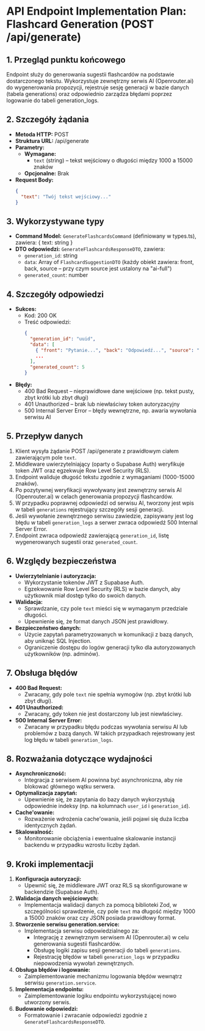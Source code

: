 # API Endpoint Implementation Plan: Flashcard Generation (POST /api/generate)

## 1. Przegląd punktu końcowego
Endpoint służy do generowania sugestii flashcardów na podstawie dostarczonego tekstu. Wykorzystuje zewnętrzny serwis AI (Openrouter.ai) do wygenerowania propozycji, rejestruje sesję generacji w bazie danych (tabela generations) oraz odpowiednio zarządza błędami poprzez logowanie do tabeli generation_logs.

## 2. Szczegóły żądania
- **Metoda HTTP:** POST
- **Struktura URL:** /api/generate
- **Parametry:**
  - **Wymagane:**
    - `text` (string) – tekst wejściowy o długości między 1000 a 15000 znaków
  - **Opcjonalne:** Brak
- **Request Body:**
  ```json
  {
    "text": "Twój tekst wejściowy..."
  }
  ```

## 3. Wykorzystywane typy
- **Command Model:** `GenerateFlashcardsCommand` (definiowany w types.ts), zawiera: { text: string }
- **DTO odpowiedzi:** `GenerateFlashcardsResponseDTO`, zawiera:
  - `generation_id`: string
  - `data`: Array of `FlashcardSuggestionDTO` (każdy obiekt zawiera: front, back, source – przy czym source jest ustalony na "ai-full")
  - `generated_count`: number

## 4. Szczegóły odpowiedzi
- **Sukces:**
  - Kod: 200 OK
  - Treść odpowiedzi:
    ```json
    {
      "generation_id": "uuid",
      "data": [
        { "front": "Pytanie...", "back": "Odpowiedź...", "source": "ai-full" },
        ...
      ],
      "generated_count": 5
    }
    ```
- **Błędy:**
  - 400 Bad Request – nieprawidłowe dane wejściowe (np. tekst pusty, zbyt krótki lub zbyt długi)
  - 401 Unauthorized – brak lub niewłaściwy token autoryzacyjny
  - 500 Internal Server Error – błędy wewnętrzne, np. awaria wywołania serwisu AI

## 5. Przepływ danych
1. Klient wysyła żądanie POST /api/generate z prawidłowym ciałem zawierającym pole `text`.
2. Middleware uwierzytelniający (oparty o Supabase Auth) weryfikuje token JWT oraz egzekwuje Row Level Security (RLS).
3. Endpoint waliduje długość tekstu zgodnie z wymaganiami (1000-15000 znaków).
4. Po pozytywnej weryfikacji wywoływany jest zewnętrzny serwis AI (Openrouter.ai) w celach generowania propozycji flashcardów.
5. W przypadku poprawnej odpowiedzi od serwisu AI, tworzony jest wpis w tabeli `generations` rejestrujący szczegóły sesji generacji.
6. Jeśli wywołanie zewnętrznego serwisu zawiedzie, zapisywany jest log błędu w tabeli `generation_logs` a serwer zwraca odpowiedź 500 Internal Server Error.
7. Endpoint zwraca odpowiedź zawierającą `generation_id`, listę wygenerowanych sugestii oraz `generated_count`.

## 6. Względy bezpieczeństwa
- **Uwierzytelnianie i autoryzacja:**
  - Wykorzystanie tokenów JWT z Supabase Auth.
  - Egzekwowanie Row Level Security (RLS) w bazie danych, aby użytkownik miał dostęp tylko do swoich danych.
- **Walidacja:**
  - Sprawdzanie, czy pole `text` mieści się w wymaganym przedziale długości.
  - Upewnienie się, że format danych JSON jest prawidłowy.
- **Bezpieczeństwo danych:**
  - Użycie zapytań parametryzowanych w komunikacji z bazą danych, aby uniknąć SQL Injection.
  - Ograniczenie dostępu do logów generacji tylko dla autoryzowanych użytkowników (np. adminów).

## 7. Obsługa błędów
- **400 Bad Request:**
  - Zwracany, gdy pole `text` nie spełnia wymogów (np. zbyt krótki lub zbyt długi).
- **401 Unauthorized:**
  - Zwracany, gdy token nie jest dostarczony lub jest niewłaściwy.
- **500 Internal Server Error:**
  - Zwracany w przypadku błędu podczas wywołania serwisu AI lub problemów z bazą danych. W takich przypadkach rejestrowany jest log błędu w tabeli `generation_logs`.

## 8. Rozważania dotyczące wydajności
- **Asynchroniczność:**
  - Integracja z serwisem AI powinna być asynchroniczna, aby nie blokować głównego wątku serwera.
- **Optymalizacja zapytań:**
  - Upewnienie się, że zapytania do bazy danych wykorzystują odpowiednie indeksy (np. na kolumnach `user_id` i `generation_id`).
- **Cache'owanie:**
  - Rozważenie wdrożenia cache'owania, jeśli pojawi się duża liczba identycznych żądań.
- **Skalowalność:**
  - Monitorowanie obciążenia i ewentualne skalowanie instancji backendu w przypadku wzrostu liczby żądań.

## 9. Kroki implementacji
1. **Konfiguracja autoryzacji:**
   - Upewnić się, że middleware JWT oraz RLS są skonfigurowane w backendzie (Supabase Auth).
2. **Walidacja danych wejściowych:**
   - Implementacja walidacji danych za pomocą biblioteki Zod, w szczególności sprawdzenie, czy pole `text` ma długość między 1000 a 15000 znaków oraz czy JSON posiada prawidłowy format.
3. **Stworzenie serwisu generation.service:**
   - Implementacja serwisu odpowiedzialnego za: 
     - Integrację z zewnętrznym serwisem AI (Openrouter.ai) w celu generowania sugestii flashcardów.
     - Obsługę logiki zapisu sesji generacji do tabeli `generations`.
     - Rejestrację błędów w tabeli `generation_logs` w przypadku niepowodzenia wywołań zewnętrznych.
4. **Obsługa błędów i logowanie:**
   - Zaimplementowanie mechanizmu logowania błędów wewnątrz serwisu `generation.service`.
5. **Implementacja endpointu:**
   - Zaimplementowanie logiku endpointu wykorzystującej nowo utworzony serwis.
6. **Budowanie odpowiedzi:**
   - Formatowanie i zwracanie odpowiedzi zgodnie z `GenerateFlashcardsResponseDTO`.